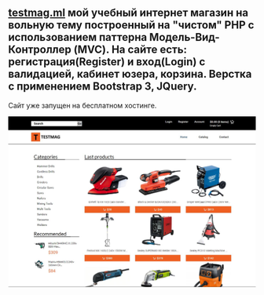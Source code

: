 [testmag.ml](http:/testmag.ml) мой учебный интернет магазин на вольную тему построенный на "чистом" PHP с использованием паттерна Модель-Вид-Контроллер (MVC). На сайте есть: регистрация(Register) и вход(Login) с валидацией, кабинет юзера, корзина. Верстка с применением Bootstrap 3, JQuery.
------------------------------------------------------------------------------------------------------------------------------------------
Сайт уже запущен на бесплатном хостинге.

![alt text](https://github.com/MaksimSergeev/testmag/blob/master/testmag.JPG)
